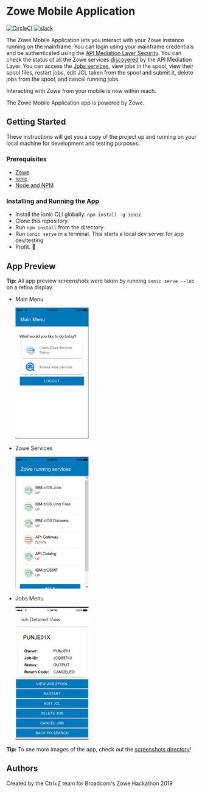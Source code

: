 # Zowe Mobile Application

[![CircleCI](https://circleci.com/gh/zowe/zowe-on-the-go.svg?style=svg)](https://circleci.com/gh/zowe/zowe-on-the-go)
[![slack](https://img.shields.io/badge/chat-on%20Slack-blue)](https://slack.openmainframeproject.org/)

The Zowe Mobile Application lets you interact with your Zowe instance running on the mainframe. You can login using your mainframe credentials and be authenticated using the [API Mediation Layer Security](https://docs.zowe.org/v1-3-x/extend/extend-apiml/api-mediation-security.html). You can check the status of all the Zowe services [discovered](https://docs.zowe.org/v1-3-x/getting-started/overview.html#api-mediation-layer) by the API Mediation Layer. You can access the [Jobs services](https://docs.zowe.org/v1-3-x/getting-started/overview.html#z-os-services), view jobs in the spool, view their spool files, restart jobs, edit JCL taken from the spool and submit it, delete jobs from the spool, and cancel running jobs. 

Interacting with Zowe from your mobile is now within reach.

The Zowe Mobile Application app is powered by Zowe.

## Getting Started

These instructions will get you a copy of the project up and running on your local machine for development and testing purposes.

### Prerequisites

* [Zowe](https://www.zowe.org/)
* [Ionic](https://ionicframework.com/)
* [Node and NPM](https://nodejs.org/)

### Installing and Running the App

* Install the ionic CLI globally: `npm install -g ionic`
* Clone this repository.
* Run `npm install` from the directory.
* Run `ionic serve` in a terminal. This starts a local dev server for app dev/testing
* Profit. :tada:

## App Preview

**Tip:** All app preview screenshots were taken by running `ionic serve --lab` on a retina display.

- Main Menu

  <img src="resources/mobile%20screenshots/main%20menu.PNG" alt="Main Menu" width="40%" height="40%">

- Zowe Services

  <img src="resources/mobile%20screenshots/Zowe%20Services.PNG" alt="Zowe Services" width="40%" height="40%">

- Jobs Menu

  <img src="resources/mobile%20screenshots/Jobs%20Detailed%20View.PNG" alt="Detailed Jobs" width="40%" height="40%">

**Tip:** To see more images of the app, check out the [screenshots directory](/resources/mobile%20screenshots)!

## Authors

Created by the Ctrl+Z team for Broadcom's Zowe Hackathon 2019
